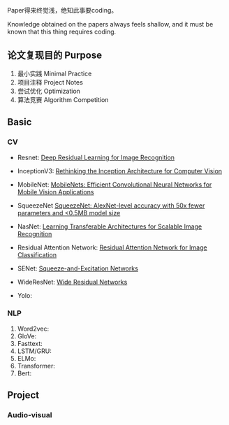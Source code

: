 <!--
 * @Author: Jiayi Liu
 * @Date: 2022-10-02 08:25:41
 * @LastEditors: Jiayi Liu
 * @LastEditTime: 2022-11-02 11:49:28
 * @FilePath: /private_jacieliu/DL-paper-implementation/README.md
 * @Description: 
 * Copyright (c) 2022 by JiayiLiu, All Rights Reserved. 
-->
Paper得来终觉浅，绝知此事要coding。

Knowledge obtained on the papers always feels shallow, and it must be known that this thing requires coding.

## 论文复现目的 Purpose

1. 最小实践 Minimal Practice
2. 项目注释 Project Notes
3. 尝试优化 Optimization
4. 算法竞赛 Algorithm Competition

## Basic

### CV 

- Resnet: [Deep Residual Learning for Image Recognition](https://arxiv.org/abs/1512.03385v1)

- InceptionV3: [Rethinking the Inception Architecture for Computer Vision](https://arxiv.org/abs/1512.00567v3)

- MobileNet: [MobileNets: Efficient Convolutional Neural Networks for Mobile Vision Applications](https://arxiv.org/abs/1704.04861)

- SqueezeNet [SqueezeNet: AlexNet-level accuracy with 50x fewer parameters and <0.5MB model size](https://arxiv.org/abs/1602.07360v4)

- NasNet: [Learning Transferable Architectures for Scalable Image Recognition](https://arxiv.org/abs/1707.07012v4)

- Residual Attention Network: [Residual Attention Network for Image Classification](https://arxiv.org/abs/1704.06904)

- SENet: [Squeeze-and-Excitation Networks](https://arxiv.org/abs/1709.01507)

- WideResNet: [Wide Residual Networks](https://arxiv.org/abs/1605.07146)

- Yolo:

### NLP

1. Word2vec:
2. GloVe:
3. Fasttext:
5. LSTM/GRU:
6. ELMo:
7. Transformer:
8. Bert:

## Project 

### Audio-visual